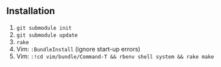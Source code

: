 Installation
------------

1. `git submodule init`
2. `git submodule update`
3. `rake`
4. Vim: `:BundleInstall` (ignore start-up errors)
5. Vim: `:!cd vim/bundle/Command-T && rbenv shell system && rake make`
